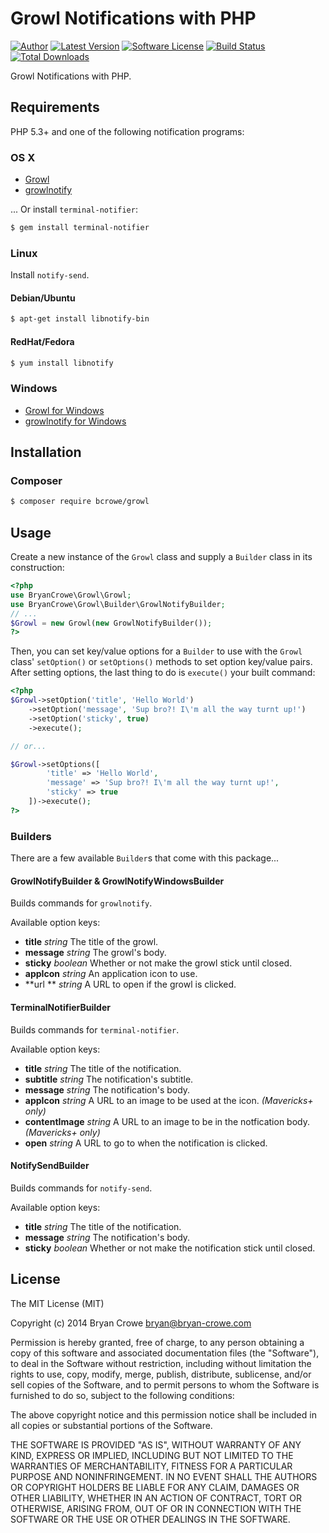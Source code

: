 # Growl Notifications with PHP

[![Author](http://img.shields.io/badge/author-@_beakman-blue.svg?style=flat-square)](https://twitter.com/_beakman)
[![Latest Version](https://img.shields.io/github/release/bcrowe/growl.svg?style=flat-square)](https://github.com/bcrowe/growl/releases)
[![Software License](https://img.shields.io/badge/license-MIT-brightgreen.svg?style=flat-square)](LICENSE)
[![Build Status](https://img.shields.io/travis/bcrowe/growl/master.svg?style=flat-square)](https://travis-ci.org/bcrowe/growl)
[![Total Downloads](https://img.shields.io/packagist/dt/bcrowe/growl.svg?style=flat-square)](https://packagist.org/packages/bcrowe/growl)

Growl Notifications with PHP.

## Requirements

PHP 5.3+ and one of the following notification programs:

### OS X

* [Growl](http://growl.info/downloads)
* [growlnotify](http://growl.info/downloads#generaldownloads)

... Or install `terminal-notifier`:

```bash
$ gem install terminal-notifier
```

### Linux

Install `notify-send`.

#### Debian/Ubuntu

``` bash
$ apt-get install libnotify-bin
```

#### RedHat/Fedora

``` bash
$ yum install libnotify
```

### Windows

* [Growl for Windows](http://www.growlforwindows.com/gfw/default.aspx)
* [growlnotify for Windows](http://www.growlforwindows.com/gfw/help/growlnotify.aspx)

## Installation

### Composer

``` bash
$ composer require bcrowe/growl
```

## Usage

Create a new instance of the `Growl` class and supply a `Builder` class in its
construction:

```php
<?php
use BryanCrowe\Growl\Growl;
use BryanCrowe\Growl\Builder\GrowlNotifyBuilder;
// ...
$Growl = new Growl(new GrowlNotifyBuilder());
?>
```

Then, you can set key/value options for a `Builder` to use with the `Growl`
class' `setOption()` or `setOptions()` methods to set option key/value pairs.
After setting options, the last thing to do is `execute()` your built command:

```php
<?php
$Growl->setOption('title', 'Hello World')
	->setOption('message', 'Sup bro?! I\'m all the way turnt up!')
	->setOption('sticky', true)
	->execute();

// or...

$Growl->setOptions([
		'title' => 'Hello World',
		'message' => 'Sup bro?! I\'m all the way turnt up!',
		'sticky' => true
	])->execute();
?>
```

### Builders

There are a few available `Builder`s that come with this package...

#### GrowlNotifyBuilder & GrowlNotifyWindowsBuilder

Builds commands for `growlnotify`.

Available option keys:

* **title** *string* The title of the growl.
* **message** *string* The growl's body.
* **sticky** *boolean* Whether or not make the growl stick until closed.
* **appIcon** *string* An application icon to use.
* **url ** *string* A URL to open if the growl is clicked.

#### TerminalNotifierBuilder

Builds commands for `terminal-notifier`.

Available option keys:

* **title** *string* The title of the notification.
* **subtitle** *string* The notification's subtitle.
* **message** *string* The notification's body.
* **appIcon** *string* A URL to an image to be used at the icon. *(Mavericks+ only)*
* **contentImage** *string* A URL to an image to be in the notfication body. *(Mavericks+ only)*
* **open** *string* A URL to go to when the notification is clicked.

#### NotifySendBuilder

Builds commands for `notify-send`.

Available option keys:

* **title** *string* The title of the notification.
* **message** *string* The notification's body.
* **sticky** *boolean* Whether or not make the notification stick until closed.

## License

The MIT License (MIT)

Copyright (c) 2014 Bryan Crowe <bryan@bryan-crowe.com>

Permission is hereby granted, free of charge, to any person obtaining a copy
of this software and associated documentation files (the "Software"), to deal
in the Software without restriction, including without limitation the rights
to use, copy, modify, merge, publish, distribute, sublicense, and/or sell
copies of the Software, and to permit persons to whom the Software is
furnished to do so, subject to the following conditions:

The above copyright notice and this permission notice shall be included in
all copies or substantial portions of the Software.

THE SOFTWARE IS PROVIDED "AS IS", WITHOUT WARRANTY OF ANY KIND, EXPRESS OR
IMPLIED, INCLUDING BUT NOT LIMITED TO THE WARRANTIES OF MERCHANTABILITY,
FITNESS FOR A PARTICULAR PURPOSE AND NONINFRINGEMENT. IN NO EVENT SHALL THE
AUTHORS OR COPYRIGHT HOLDERS BE LIABLE FOR ANY CLAIM, DAMAGES OR OTHER
LIABILITY, WHETHER IN AN ACTION OF CONTRACT, TORT OR OTHERWISE, ARISING FROM,
OUT OF OR IN CONNECTION WITH THE SOFTWARE OR THE USE OR OTHER DEALINGS IN
THE SOFTWARE.
